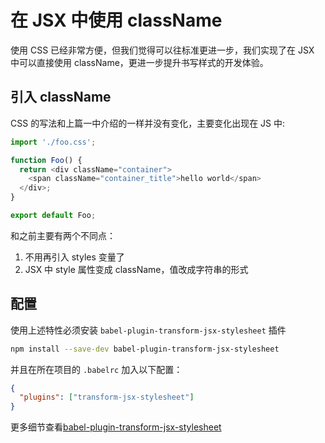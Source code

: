 # 在 JSX 中使用 className

使用 CSS 已经非常方便，但我们觉得可以往标准更进一步，我们实现了在 JSX 中可以直接使用 className，更进一步提升书写样式的开发体验。

## 引入 className

CSS 的写法和上篇一中介绍的一样并没有变化，主要变化出现在 JS 中:

```js
import './foo.css';

function Foo() {
  return <div className="container">
    <span className="container_title">hello world</span>
  </div>;
}

export default Foo;
```

和之前主要有两个不同点：

1. 不用再引入 styles 变量了
2. JSX 中 style 属性变成 className，值改成字符串的形式

## 配置

使用上述特性必须安装 `babel-plugin-transform-jsx-stylesheet` 插件

```sh
npm install --save-dev babel-plugin-transform-jsx-stylesheet
```

并且在所在项目的 `.babelrc` 加入以下配置：

```json
{
  "plugins": ["transform-jsx-stylesheet"]
}
```

更多细节查看[babel-plugin-transform-jsx-stylesheet](https://github.com/alibaba/rax/blob/master/packages/babel-plugin-transform-jsx-stylesheet/README.md)
